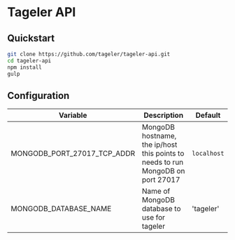 Tageler API
===========
Quickstart
----------
```bash
git clone https://github.com/tageler/tageler-api.git
cd tageler-api
npm install 
gulp
```
Configuration
-------------

| Variable | Description | Default |
|----------|-------------|---------|
| MONGODB_PORT_27017_TCP_ADDR | MongoDB hostname, the ip/host this points to needs to run MongoDB on port 27017 | `localhost` |
| MONGODB_DATABASE_NAME | Name of MongoDB database to use for tageler | 'tageler' |
